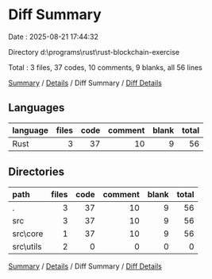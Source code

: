 # Diff Summary

Date : 2025-08-21 17:44:32

Directory d:\\programs\\rust\\rust-blockchain-exercise

Total : 3 files,  37 codes, 10 comments, 9 blanks, all 56 lines

[Summary](results.md) / [Details](details.md) / Diff Summary / [Diff Details](diff-details.md)

## Languages
| language | files | code | comment | blank | total |
| :--- | ---: | ---: | ---: | ---: | ---: |
| Rust | 3 | 37 | 10 | 9 | 56 |

## Directories
| path | files | code | comment | blank | total |
| :--- | ---: | ---: | ---: | ---: | ---: |
| . | 3 | 37 | 10 | 9 | 56 |
| src | 3 | 37 | 10 | 9 | 56 |
| src\\core | 1 | 37 | 10 | 9 | 56 |
| src\\utils | 2 | 0 | 0 | 0 | 0 |

[Summary](results.md) / [Details](details.md) / Diff Summary / [Diff Details](diff-details.md)